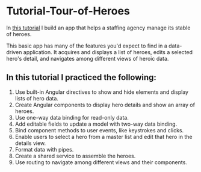 # Tutorial-Tour-of-Heroes
In [this tutorial](https://angular.io/tutorial) I build an app that helps a staffing agency manage its stable of heroes.

This basic app has many of the features you'd expect to find in a data-driven application. It acquires and displays a list of heroes, edits a selected hero's detail, and navigates among different views of heroic data.

## In this tutorial I practiced the following:

1. Use built-in Angular directives to show and hide elements and display lists of hero data.
2. Create Angular components to display hero details and show an array of heroes.
3. Use one-way data binding for read-only data.
4. Add editable fields to update a model with two-way data binding.
5. Bind component methods to user events, like keystrokes and clicks.
6. Enable users to select a hero from a master list and edit that hero in the details view.
7. Format data with pipes.
8. Create a shared service to assemble the heroes.
9. Use routing to navigate among different views and their components.


